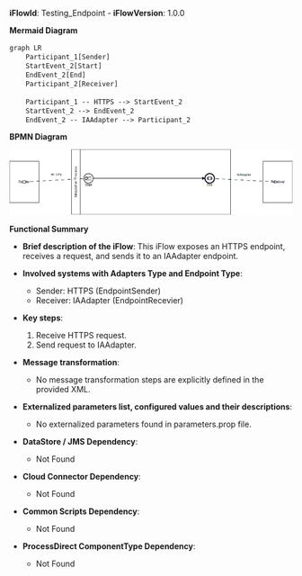 **iFlowId**: Testing_Endpoint - **iFlowVersion**: 1.0.0

**Mermaid Diagram**
```mermaid
graph LR
    Participant_1[Sender]
    StartEvent_2[Start]
    EndEvent_2[End]
    Participant_2[Receiver]

    Participant_1 -- HTTPS --> StartEvent_2
    StartEvent_2 --> EndEvent_2
    EndEvent_2 -- IAAdapter --> Participant_2
```
**BPMN Diagram**

![BPMN Diagram](./Testing_Endpoint-1.0.0.png "BPMN Diagram")

**Functional Summary**
- **Brief description of the iFlow**:
  This iFlow exposes an HTTPS endpoint, receives a request, and sends it to an IAAdapter endpoint.

- **Involved systems with Adapters Type and Endpoint Type**:
    - Sender: HTTPS (EndpointSender)
    - Receiver: IAAdapter (EndpointRecevier)

- **Key steps**:
    1.  Receive HTTPS request.
    2.  Send request to IAAdapter.

- **Message transformation**:
    - No message transformation steps are explicitly defined in the provided XML.

- **Externalized parameters list, configured values and their descriptions**:
    - No externalized parameters found in parameters.prop file.

- **DataStore / JMS Dependency**:
    - Not Found

- **Cloud Connector Dependency**:
    - Not Found

- **Common Scripts Dependency**:
    - Not Found

- **ProcessDirect ComponentType Dependency**:
    - Not Found